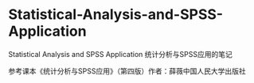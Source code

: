# Statistical-Analysis-and-SPSS-Application
Statistical Analysis and SPSS Application
统计分析与SPSS应用的笔记

参考课本《统计分析与SPSS应用》（第四版）作者：薛薇中国人民大学出版社
